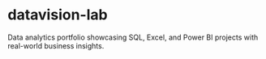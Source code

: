 # datavision-lab
Data analytics portfolio showcasing SQL, Excel, and Power BI projects with real-world business insights.
